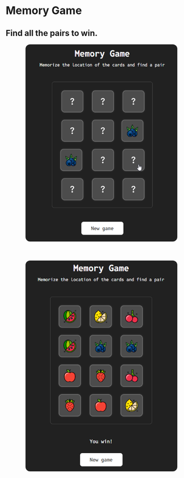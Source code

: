# Memory Game #

## Find all the pairs to win. ##

<div style="display:flex; justify-content: center; margin-bottom: 50px;">
    <img src="./assets/img/GameScreenshot.png" width="400" style="border-radius: 12px;">
</div>
<div style="display:flex; justify-content: center;">
    <img src="./assets/img/GameScreenshot-win.png" width="400" style="border-radius: 12px;">
</div>